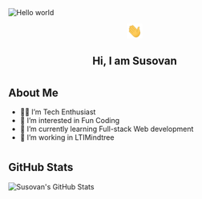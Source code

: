 <img src="https://camo.githubusercontent.com/9453f1ac0f2b893925e3e5e5484028b0f4846d3eadc492486e2f0bc7053e9a64/68747470733a2f2f616e6b753235352e6769746875622e696f2f6173736574732f696d672f706f7374732f68656c6c6f2d776f726c642e6a7067" alt="Hello world">

<p align="center"><img src="https://raw.githubusercontent.com/parth-27/parth-27/master/Hi.gif" width="30px" style="align: center;"></p>
<h2 align="center">Hi, I am Susovan</h2>

#  

## About Me

- 🧑‍💻 I’m Tech Enthusiast
- 👀 I’m interested in Fun Coding 
- 🌱 I’m currently learning Full-stack Web development 
- 🏢 I’m working in LTIMindtree

#

## GitHub Stats

<!-- ![Susovan's GitHub Stats](https://github-readme-stats.vercel.app/api?username=susovan777) -->

![Susovan's GitHub Stats](https://github-readme-stats.vercel.app/api?username=susovan777\&rank_icon=github\&show_icons=true&hide=contribs,prs&cache_seconds=86400&theme=aura)

<!-- <p align="center"> 
  Visitor count<br>
  <img src="https://profile-counter.glitch.me/susovan777/count.svg" />
</p> -->

<!---
susovan777/susovan777 is a ✨ special ✨ repository because its `README.md` (this file) appears on your GitHub profile.
You can click the Preview link to take a look at your changes.
--->
